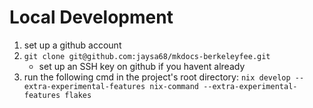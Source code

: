 
# Local Development

1. set up a github account
2. `git clone git@github.com:jaysa68/mkdocs-berkeleyfee.git`
    - set up an SSH key on github if you havent already
3. run the following cmd in the project's root directory: `nix develop --extra-experimental-features nix-command --extra-experimental-features flakes`
